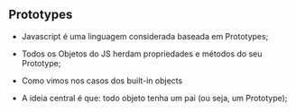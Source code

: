 ## Prototypes

- Javascript é uma linguagem considerada baseada em Prototypes;

- Todos os Objetos do JS herdam propriedades e métodos do seu Prototype;

- Como vimos nos casos dos built-in objects

- A ideia central é que: todo objeto tenha um pai (ou seja, um Prototype);